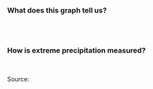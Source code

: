 ### What does this graph tell us?
<br>
<!--# <span style="font-size:18px;">Dos Pueblos High School will see an increase in extreme precipitation in the coming years.</span>-->
<br>

### How is extreme precipitation measured?

<br>
<!--# <span style="font-size:18px;">An extreme precipitation event is measured as a daily rainfall total exceeding 18.657 mm or 0.73 inches. This extreme threshold is found by taking the 98th percentile of the observed historical precipitation events.</span>-->

Source:

